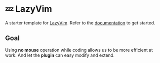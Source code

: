 # 💤 LazyVim

A starter template for [LazyVim](https://github.com/LazyVim/LazyVim).
Refer to the [documentation](https://lazyvim.github.io/installation) to get started.

## Goal

Using **no mouse** operation while coding allows us to be more efficient at work.
And let the  **plugin** can easy modify and extend.
